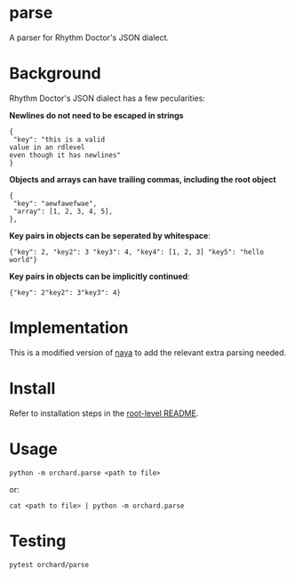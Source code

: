 # parse

A parser for Rhythm Doctor's JSON dialect.

# Background

Rhythm Doctor's JSON dialect has a few pecularities:

**Newlines do not need to be escaped in strings**

```
{
 "key": "this is a valid
value in an rdlevel
even though it has newlines"
}
```

**Objects and arrays can have trailing commas, including the root object**

```
{
 "key": "aewfawefwae",
 "array": [1, 2, 3, 4, 5],
},
```

**Key pairs in objects can be seperated by whitespace**:

```
{"key": 2, "key2": 3 "key3": 4, "key4": [1, 2, 3] "key5": "hello world"}
```

**Key pairs in objects can be implicitly continued**:

```
{"key": 2"key2": 3"key3": 4}
```

# Implementation

This is a modified version of [naya](https://github.com/danielyule/naya) to add the relevant
extra parsing needed.  


# Install

Refer to installation steps in the [root-level README](../../README.md).


# Usage

`python -m orchard.parse <path to file>`

or:

`cat <path to file> | python -m orchard.parse`

# Testing

`pytest orchard/parse`